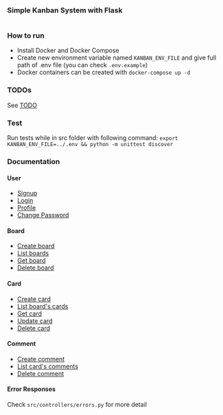 ### Simple Kanban System with Flask

#
### How to run
- Install Docker and Docker Compose
- Create new environment variable named `KANBAN_ENV_FILE` and give full path of .env file (you can check `.env.example`)
- Docker containers can be created with `docker-compose up -d` 

### TODOs
 See [TODO](https://github.com/korhanyuzbas/simple-kanban-flask/blob/master/docs/todo.md)
### Test

Run tests while in src folder with following command: `export KANBAN_ENV_FILE=../.env && python -m unittest discover`

### Documentation

#### User

- [Signup](https://github.com/korhanyuzbas/simple-kanban-flask/blob/master/docs/user.md#signup)
- [Login](https://github.com/korhanyuzbas/simple-kanban-flask/blob/master/docs/user.md#login)
- [Profile](https://github.com/korhanyuzbas/simple-kanban-flask/blob/master/docs/user.md#profile)
- [Change Password](https://github.com/korhanyuzbas/simple-kanban-flask/blob/master/docs/user.md#change-password)

#### Board

- [Create board](https://github.com/korhanyuzbas/simple-kanban-flask/blob/master/docs/board.md#create-board)
- [List boards](https://github.com/korhanyuzbas/simple-kanban-flask/blob/master/docs/board.md#list-boards)
- [Get board](https://github.com/korhanyuzbas/simple-kanban-flask/blob/master/docs/board.md#get-board)
- [Delete board](https://github.com/korhanyuzbas/simple-kanban-flask/blob/master/docs/board.md#delete-board)

#### Card

- [Create card](https://github.com/korhanyuzbas/simple-kanban-flask/blob/master/docs/card.md#create-card)
- [List board's cards](https://github.com/korhanyuzbas/simple-kanban-flask/blob/master/docs/card.md#list-boards-cards)
- [Get card](https://github.com/korhanyuzbas/simple-kanban-flask/blob/master/docs/card.md#get-card)
- [Update card](https://github.com/korhanyuzbas/simple-kanban-flask/blob/master/docs/card.md#update-card)
- [Delete card](https://github.com/korhanyuzbas/simple-kanban-flask/blob/master/docs/card.md#delete-card)

#### Comment

- [Create comment](https://github.com/korhanyuzbas/simple-kanban-flask/blob/master/docs/comment.md#create-comment)
- [List card's comments](https://github.com/korhanyuzbas/simple-kanban-flask/blob/master/docs/comment.md#list-cards-comments)
- [Delete comment](https://github.com/korhanyuzbas/simple-kanban-flask/blob/master/docs/comment.md#delete-comment)

#### Error Responses
Check `src/controllers/errors.py` for more detail